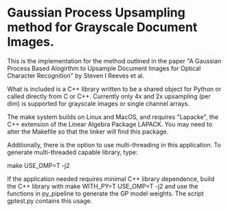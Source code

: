 # Gaussian Process Upsampling method for Grayscale Document Images.

This is the implementation for the method outlined in the paper "A Gaussian Process Based Alogirthm 
to Upsample Document Images for Optical Character Recognition" by Steven I Reeves et al. 

What is included is a C++ library written to be a shared object for Python or called directly from C or C++.
Currently only 4x and 2x upsampling (per dim) is supported for grayscale images or single channel arrays.

The make system builds on Linux and MacOS, and requires "Lapacke", the C++ extension of the Linear Algebra Package LAPACK.
You may need to alter the Makefile so that the linker will find this package. 

Additionally, there is the option to use multi-threading in this application. To generate multi-threaded capable 
library, type: 

make USE_OMP=T -j2


If the application needed requires minimal C++ library dependence, build the C++ library with 
make WITH_PY=T USE_OMP=T -j2
and use the functions in py_pipeline to generate the GP model weights. The script gptest.py contains this usage.  
